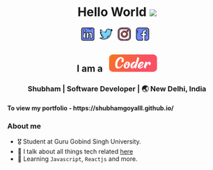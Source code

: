 <div align="center">
  <h1> Hello World <img src="https://media.giphy.com/media/hvRJCLFzcasrR4ia7z/giphy.gif" width="25px"></h1>
</div>
 
<p align='center'> 
<a href="https://www.linkedin.com/in/shubhamgoyalll/"><img height="30" src="https://raw.githubusercontent.com/shubhamgoyalll/shubham/master/icons/linkedin.png?raw=true"></a>&nbsp;&nbsp;
<a href="https://twitter.com/Shubbu_goyal"><img height="30" src="https://raw.githubusercontent.com/shubhamgoyalll/shubham/master/icons/twitter.png?raw=true"></a>&nbsp;&nbsp;
<a href="https://www.instagram.com/shubhamgoyalll/"><img height="30" src="https://raw.githubusercontent.com/shubhamgoyalll/shubham/master/icons/instagram.png?raw=true"></a>&nbsp;&nbsp;
<a href="https://www.facebook.com/Shubhamgoyalll/"><img height="30" src="https://raw.githubusercontent.com/shubhamgoyalll/shubham/master/icons/facebook.png?raw=true"></a>&nbsp;&nbsp;

<div align="center">
<h2>I am a &nbsp; <img height="40" width="110" src="https://raw.githubusercontent.com/shubhamgoyalll/shubham/master/icons/coder.png?raw=true">
</div>
<div align="center">
<h3>  Shubham |  Software Developer | 🌏 New Delhi, India </h3>
</div>
 <h4> To view my portfolio - https://shubhamgoyalll.github.io/ </h4>

### About me 

- 🎖 Student at Guru Gobind Singh University. 
- 👀 I talk about all things tech related [here](https://www.instagram.com/shubhamgoyalll/) 
- 🌱 Learning `Javascript`, `Reactjs` and more.


<!--
**shubhamgoyalll/shubham** is a ✨ _special_ ✨ repository because its `README.md` (this file) appears on your GitHub profile.
-->
